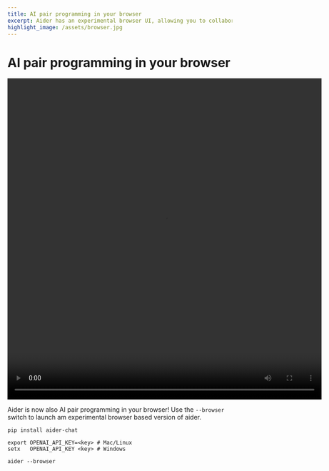 ```yaml
---
title: AI pair programming in your browser
excerpt: Aider has an experimental browser UI, allowing you to collaborate with LLMs on code in your local git repo.
highlight_image: /assets/browser.jpg
---
```

# AI pair programming in your browser

<video width="704" height="720" controls>
  <source src="/assets/aider-browser-social.mp4" type="video/mp4">
  [Aider browser UI demo video](/assets/aider-browser-social.mp4)
</video>

Aider is now also AI pair programming in your browser!
Use the `--browser` switch to launch am experimental browser based version of aider.

```
pip install aider-chat

export OPENAI_API_KEY=<key> # Mac/Linux
setx   OPENAI_API_KEY <key> # Windows

aider --browser
```
